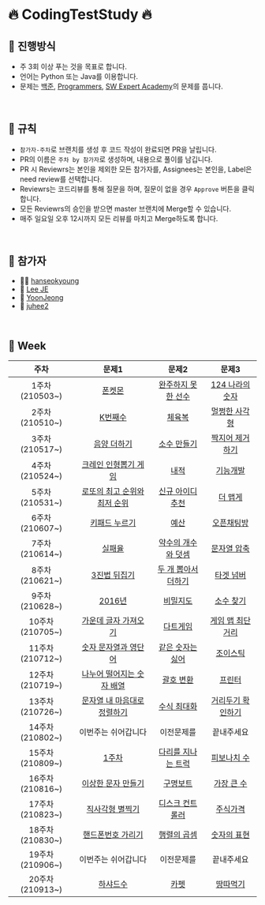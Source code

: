 # 🔥 CodingTestStudy 🔥

## 🌈 진행방식

- 주 3회 이상 푸는 것을 목표로 합니다.
- 언어는 Python 또는 Java를 이용합니다.
- 문제는 [백준](https://www.acmicpc.net/), [Programmers](https://programmers.co.kr/), [SW Expert Academy](https://swexpertacademy.com/main/main.do)의 문제를 풉니다.

<br>

## 🚀 규칙

- `참가자-주차`로 브랜치를 생성 후 코드 작성이 완료되면 PR을 날립니다.
- PR의 이름은 `주차 by 참가자`로 생성하며, 내용으로 풀이를 남깁니다.
- PR 시 Reviewrs는 본인을 제외한 모든 참가자를, Assignees는 본인을, Label은 need review를 선택합니다.
- Reviewrs는 코드리뷰를 통해 질문을 하며, 질문이 없을 경우 `Approve` 버튼을 클릭합니다.
- 모든 Reviewrs의 승인을 받으면 master 브랜치에 Merge할 수 있습니다.
- 매주 일요일 오후 12시까지 모든 리뷰를 마치고 Merge하도록 합니다.

<br>

## 🙋 참가자

- 🐕‍🦺 [hanseokyoung](https://github.com/hanseokyoung)
- 🐰 [Lee JE](https://github.com/jane096)
- 🐍 [YoonJeong](https://github.com/Yo0oN)
- 🙊 [juhee2](https://github.com/juhee2)

<br>

## 📅 Week

|주차|문제1|문제2|문제3|
|:-----:|:-----:|:-----:|:-----:|
|1주차(210503~)|[폰켓몬](https://programmers.co.kr/learn/courses/30/lessons/1845)|[완주하지 못한 선수](https://programmers.co.kr/learn/courses/30/lessons/42576)|[124 나라의 숫자](https://programmers.co.kr/learn/courses/30/lessons/12899)|
|2주차(210510~)|[K번째수](https://programmers.co.kr/learn/courses/30/lessons/42748)|[체육복](https://programmers.co.kr/learn/courses/30/lessons/42862)|[멀쩡한 사각형](https://programmers.co.kr/learn/courses/30/lessons/62048)|
|3주차(210517~)|[음양 더하기](https://programmers.co.kr/learn/courses/30/lessons/76501)|[소수 만들기](https://programmers.co.kr/learn/courses/30/lessons/12977)|[짝지어 제거하기](https://programmers.co.kr/learn/courses/30/lessons/12973)|
|4주차(210524~)|[크레인 인형뽑기 게임](https://programmers.co.kr/learn/courses/30/lessons/64061)|[내적](https://programmers.co.kr/learn/courses/30/lessons/70128)|[기능개발](https://programmers.co.kr/learn/courses/30/lessons/42586)|
|5주차(210531~)|[로또의 최고 순위와 최저 순위](https://programmers.co.kr/learn/courses/30/lessons/77484)|[신규 아이디 추천](https://programmers.co.kr/learn/courses/30/lessons/72410)|[더 맵게](https://programmers.co.kr/learn/courses/30/lessons/42626)|
|6주차(210607~)|[키패드 누르기](https://programmers.co.kr/learn/courses/30/lessons/67256)|[예산](https://programmers.co.kr/learn/courses/30/lessons/12982)|[오픈채팅방](https://programmers.co.kr/learn/courses/30/lessons/42888)|
|7주차(210614~)|[실패율](https://programmers.co.kr/learn/courses/30/lessons/42889)|[약수의 개수와 덧셈](https://programmers.co.kr/learn/courses/30/lessons/77884)|[문자열 압축](https://programmers.co.kr/learn/courses/30/lessons/60057)|
|8주차(210621~)|[3진법 뒤집기](https://programmers.co.kr/learn/courses/30/lessons/68935)|[두 개 뽑아서 더하기](https://programmers.co.kr/learn/courses/30/lessons/68644)|[타겟 넘버](https://programmers.co.kr/learn/courses/30/lessons/43165)|
|9주차(210628~)|[2016년](https://programmers.co.kr/learn/courses/30/lessons/12901)|[비밀지도](https://programmers.co.kr/learn/courses/30/lessons/17681)|[소수 찾기](https://programmers.co.kr/learn/courses/30/lessons/42839)|
|10주차(210705~)|[가운데 글자 가져오기](https://programmers.co.kr/learn/courses/30/lessons/12903)|[다트게임](https://programmers.co.kr/learn/courses/30/lessons/17682)|[게임 맵 최단거리](https://programmers.co.kr/learn/courses/30/lessons/1844)|
|11주차(210712~)|[숫자 문자열과 영단어](https://programmers.co.kr/learn/courses/30/lessons/81301)|[같은 숫자는 싫어](https://programmers.co.kr/learn/courses/30/lessons/12906)|[조이스틱](https://programmers.co.kr/learn/courses/30/lessons/42860)|
|12주차(210719~)|[나누어 떨어지는 숫자 배열](https://programmers.co.kr/learn/courses/30/lessons/12910)|[괄호 변환](https://programmers.co.kr/learn/courses/30/lessons/60058)|[프린터](https://programmers.co.kr/learn/courses/30/lessons/42587)|
|13주차(210726~)|[문자열 내 마음대로 정렬하기](https://programmers.co.kr/learn/courses/30/lessons/12915)|[수식 최대화](https://programmers.co.kr/learn/courses/30/lessons/67257)|[거리두기 확인하기](https://programmers.co.kr/learn/courses/30/lessons/81302)|
|14주차(210802~)|이번주는 쉬어갑니다|이전문제를|끝내주세요|
|15주차(210809~)|[1주차](https://programmers.co.kr/learn/courses/30/lessons/82612)|[다리를 지나는 트럭](https://programmers.co.kr/learn/courses/30/lessons/42583)|[피보나치 수](https://programmers.co.kr/learn/courses/30/lessons/12945)|
|16주차(210816~)|[이상한 문자 만들기](https://programmers.co.kr/learn/courses/30/lessons/12930)|[구명보트](https://programmers.co.kr/learn/courses/30/lessons/42885)|[가장 큰 수](https://programmers.co.kr/learn/courses/30/lessons/42746)|
|17주차(210823~)|[직사각형 별찍기](https://programmers.co.kr/learn/courses/30/lessons/12969)|[디스크 컨트롤러](https://programmers.co.kr/learn/courses/30/lessons/42627)|[주식가격](https://programmers.co.kr/learn/courses/30/lessons/42584)|
|18주차(210830~)|[핸드폰번호 가리기](https://programmers.co.kr/learn/courses/30/lessons/12948)|[행렬의 곱셈](https://programmers.co.kr/learn/courses/30/lessons/12949)|[숫자의 표현](https://programmers.co.kr/learn/courses/30/lessons/12924)|
|19주차(210906~)|이번주는 쉬어갑니다|이전문제를|끝내주세요|
|20주차(210913~)|[하샤드수](https://programmers.co.kr/learn/courses/30/lessons/12947)|[카펫](https://programmers.co.kr/learn/courses/30/lessons/42842)|[땅따먹기](https://programmers.co.kr/learn/courses/30/lessons/12913)|
